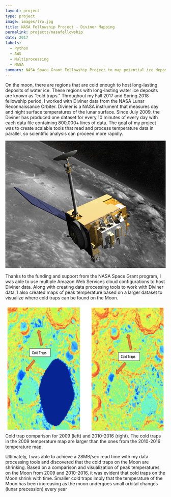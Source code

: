 ```yaml
---
layout: project
type: project
image: images/lro.jpg
title: NASA Fellowship Project - Diviner Mapping
permalink: projects/nasafellowship
date: 2017
labels:
  - Python
  - AWS
  - Multiprocessing
  - NASA
summary: NASA Space Grant Fellowship Project to map potential ice deposits using data from the Lunar Reconnaissance Orbiter (LRO).
---
```


On the moon, there are regions that are cold enough to host long-lasting deposits of water ice. These regions with long-lasting water ice deposits are known as “cold traps.” Throughout my Fall 2017 and Spring 2018 fellowship period, I worked with Diviner data from the NASA Lunar Reconnaissance Orbiter. Diviner is a NASA instrument that measures day and night surface temperatures of the lunar surface. Since July 2009, the Diviner has produced one dataset for every 10 minutes of every day with each data file containing 800,000+ lines of data. The goal of my project was to create scalable tools that read and process temperature data in parallel, so scientific analysis can proceed more rapidly.

<img src="/images/lro.jpg" width="700" height="400" class="ui huge floated rounded image">

Thanks to the funding and support from the NASA Space Grant program, I was able to use multiple Amazon Web Services cloud configurations to host Diviner data. Along with creating data processing tools to work with Diviner data, I also created maps of peak temperature based on a larger dataset to visualize where cold traps can be found on the Moon.

<img src="/images/lrocomp.png" width="700" height="400" class="ui huge floated rounded image">
<br>

<div class="ui form">
  <div class="ui message">
    <div class="header">Cold trap comparison for 2009 (left) and 2010-2016 (right). The cold traps in the 2009 temperature map are larger than the ones from the 2010-2016 temperature map.</div>
  </div>
</div>

Ultimately, I was able to achieve a 28MB/sec read time with my data processing tools and discovered that the cold traps on the Moon are shrinking. Based on a comparison and visualization of peak temperatures on the Moon from 2009 and 2010-2016, it was evident that cold traps on the Moon shrink with time. Smaller cold traps imply that the temperature of the Moon has been increasing as the moon undergoes small orbital changes (lunar precession) every year
